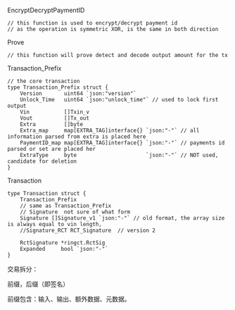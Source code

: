 EncryptDecryptPaymentID

```
// this function is used to encrypt/decrypt payment id
// as the operation is symmetric XOR, is the same in both direction
```

Prove

```
// this function will prove detect and decode output amount for the tx
```

Transaction\_Prefix

    // the core transaction
    type Transaction_Prefix struct {
        Version       uint64 `json:"version"`
        Unlock_Time   uint64 `json:"unlock_time"` // used to lock first output
        Vin           []Txin_v
        Vout          []Tx_out
        Extra         []byte
        Extra_map     map[EXTRA_TAG]interface{} `json:"-"` // all information parsed from extra is placed here
        PaymentID_map map[EXTRA_TAG]interface{} `json:"-"` // payments id parsed or set are placed her
        ExtraType     byte                      `json:"-"` // NOT used, candidate for deletion
    }


Transaction

    type Transaction struct {
        Transaction_Prefix
        // same as Transaction_Prefix
        // Signature  not sure of what form
        Signature []Signature_v1 `json:"-"` // old format, the array size is always equal to vin length,
        //Signature_RCT RCT_Signature  // version 2

        RctSignature *ringct.RctSig
        Expanded     bool `json:"-"`
    }

交易拆分：

前缀，后缀（即签名）

前缀包含：输入、输出、额外数据、元数据。

